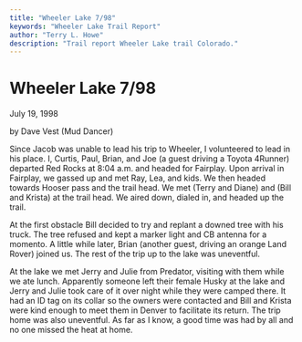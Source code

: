 ```yaml
---
title: "Wheeler Lake 7/98"
keywords: "Wheeler Lake Trail Report"
author: "Terry L. Howe"
description: "Trail report Wheeler Lake trail Colorado."
---
```


# Wheeler Lake 7/98

July 19, 1998

by Dave Vest (Mud Dancer)

Since Jacob was unable to lead his trip to Wheeler, I volunteered to lead
in his place.  I, Curtis, Paul, Brian, and Joe (a guest driving a Toyota
4Runner) departed Red Rocks at 8:04 a.m. and headed for Fairplay.  Upon
arrival in Fairplay, we gassed up and met Ray, Lea, and kids.  We then
headed towards Hooser pass and the trail head.  We met (Terry and Diane)
and (Bill and Krista) at the trail head.  We aired down, dialed in, and
headed up the trail.

At the first obstacle Bill decided to try and
replant a downed tree with his truck.  The tree refused and kept a marker
light and CB antenna for a momento.  A little while later, Brian (another
guest, driving an orange Land Rover) joined us.  The rest of the trip
up to the lake was uneventful.

At the lake we met Jerry and Julie from
Predator, visiting with them while we ate lunch.  Apparently someone
left their female Husky at the lake and Jerry and Julie took care of it
over night while they were camped there.  It had an ID tag on its collar
so the owners were contacted and Bill and Krista were kind enough to
meet them in Denver to facilitate its return.  The trip home was also
uneventful.  As far as I know, a good time was had by all and no one
missed the heat at home.